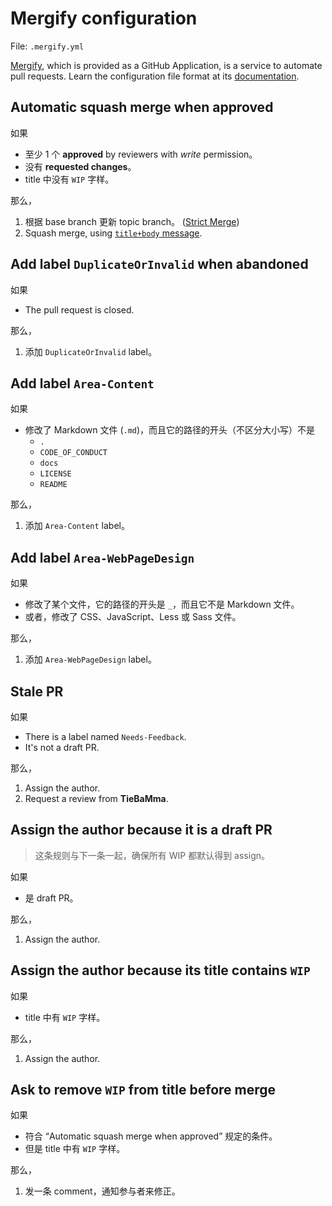 # Mergify configuration

File: `.mergify.yml`

[Mergify](https://mergify.io/), which is provided as a GitHub Application, is a service to automate pull requests. Learn the configuration file format at its [documentation](https://doc.mergify.io/configuration.html).

## Automatic squash merge when approved

如果

* 至少 1 个 **approved** by reviewers with *write* permission。
* 没有 **requested changes**。
* title 中没有 `WIP` 字样。

那么，

1. 根据 base branch 更新 topic branch。 ([Strict Merge](https://doc.mergify.io/merge-action.html#strict-merge))
2. Squash merge, using [`title+body` message](https://doc.mergify.io/actions.html#merge).

## Add label `DuplicateOrInvalid` when abandoned

如果

* The pull request is closed.

那么，

1. 添加 `DuplicateOrInvalid` label。

## Add label `Area-Content`

如果

* 修改了 Markdown 文件 (`.md`)，而且它的路径的开头（不区分大小写）不是
  * `.`
  * `CODE_OF_CONDUCT`
  * `docs`
  * `LICENSE`
  * `README`

那么，

1. 添加 `Area-Content` label。

## Add label `Area-WebPageDesign`

如果

* 修改了某个文件，它的路径的开头是 `_`，而且它不是 Markdown 文件。
* 或者，修改了 CSS、JavaScript、Less 或 Sass 文件。

那么，

1. 添加 `Area-WebPageDesign` label。

## Stale PR

如果

* There is a label named `Needs-Feedback`.
* It's not a draft PR.

那么，

1. Assign the author.
2. Request a review from **TieBaMma**.

## Assign the author because it is a draft PR

> 这条规则与下一条一起，确保所有 WIP 都默认得到 assign。

如果

* 是 draft PR。

那么，

1. Assign the author.

## Assign the author because its title contains `WIP`

如果

* title 中有 `WIP` 字样。

那么，

1. Assign the author.

## Ask to remove `WIP` from title before merge

如果

* 符合 “Automatic squash merge when approved” 规定的条件。
* 但是 title 中有 `WIP` 字样。

那么，

1. 发一条 comment，通知参与者来修正。
